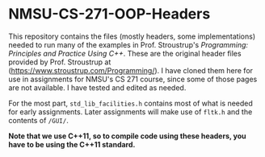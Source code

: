 # NMSU-CS-271-OOP-Headers

This repository contains the files (mostly headers, some implementations) needed to run many of the examples in Prof. Stroustrup's *Programming: Principles and Practice Using C++*. These are the original header files provided by Prof. Stroustrup at (https://www.stroustrup.com/Programming/). I have cloned them here for use in assignments for NMSU's CS 271 course, since some of those pages are not available. I have tested and edited as needed.

For the most part, `std_lib_facilities.h` contains most of what is needed for early assignments. Later assignments will make use of `fltk.h` and the contents of `/GUI/`.

**Note that we use C++11, so to compile code using these headers, you have to be using the C++11 standard.**